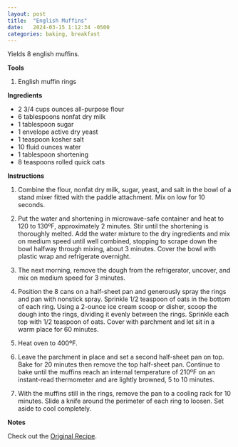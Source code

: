 ```yaml
---
layout: post
title:  "English Muffins"
date:   2024-03-15 1:12:34 -0500
categories: baking, breakfast
---
```


Yields 8 english muffins.

**Tools**

1. English muffin rings

**Ingredients**

* 2 3/4 cups ounces all-purpose flour
* 6 tablespoons nonfat dry milk
* 1 tablespoon sugar
* 1 envelope active dry yeast
* 1 teaspoon kosher salt
* 10 fluid ounces water
* 1 tablespoon shortening
* 8 teaspoons rolled quick oats

**Instructions**

1. Combine the flour, nonfat dry milk, sugar, yeast, and salt in the bowl of a stand mixer fitted with the paddle attachment. Mix on low for 10 seconds.

2. Put the water and shortening in microwave-safe container and heat to 120 to 130ºF, approximately 2 minutes. Stir until the shortening is thoroughly melted. Add the water mixture to the dry ingredients and mix on medium speed until well combined, stopping to scrape down the bowl halfway through mixing, about 3 minutes. Cover the bowl with plastic wrap and refrigerate overnight.

3. The next morning, remove the dough from the refrigerator, uncover, and mix on medium speed for 3 minutes.

4. Position the 8 cans on a half-sheet pan and generously spray the rings and pan with nonstick spray. Sprinkle 1/2 teaspoon of oats in the bottom of each ring. Using a 2-ounce ice cream scoop or disher, scoop the dough into the rings, dividing it evenly between the rings. Sprinkle each top with 1/2 teaspoon of oats. Cover with parchment and let sit in a warm place for 60 minutes.

5. Heat oven to 400ºF.

6. Leave the parchment in place and set a second half-sheet pan on top. Bake for 20 minutes then remove the top half-sheet pan. Continue to bake until the muffins reach an internal temperature of 210ºF on an instant-read thermometer and are lightly browned, 5 to 10 minutes.

7. With the muffins still in the rings, remove the pan to a cooling rack for 10 minutes. Slide a knife around the perimeter of each ring to loosen. Set aside to cool completely.

**Notes**

Check out the [Original Recipe][original-recipe].

[original-recipe]: https://altonbrown.com/recipes/eggs-benedict/